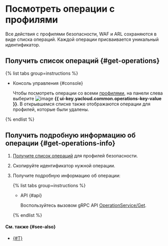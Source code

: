 # Посмотреть операции с профилями

Все действия с профилями безопасности, WAF и ARL сохраняются в виде списка операций. Каждой операции присваивается уникальный идентификатор.

## Получить список операций {#get-operations}

{% list tabs group=instructions %}

- Консоль управления {#console}

  Чтобы посмотреть операции со всеми [профилями](../concepts/profiles.md), на панели слева выберите ![image](../../_assets/console-icons/list-check.svg) **{{ ui-key.yacloud.common.operations-key-value }}**. В открывшемся списке также отображаются операции для профилей, которые были удалены.

{% endlist %}

## Получить подробную информацию об операции {#get-operations-info}

1. [Получите список операций](#get-operations) для профилей безопасности.
1. Скопируйте идентификатор нужной операции.
1. Получите подробную информацию об операции:

    {% list tabs group=instructions %}

    - API {#api}

      Воспользуйтесь вызовом gRPC API [OperationService/Get](../api-ref/grpc/operation_service.md#Get).

    {% endlist %}

#### См. также {#see-also}

* [{#T}](../../api-design-guide/concepts/about-async.md)